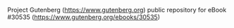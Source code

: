 Project Gutenberg (https://www.gutenberg.org) public repository for eBook #30535 (https://www.gutenberg.org/ebooks/30535)
